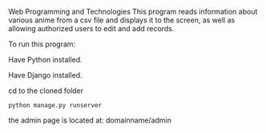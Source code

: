 Web Programming and Technologies
This program reads information about various anime from a csv file and displays it to the screen, as well as allowing authorized users to edit and add records. 

To run this program:

Have Python installed. 

Have Django installed. 


cd to the cloned folder

```
python manage.py runserver
```

the admin page is located at: domainname/admin
